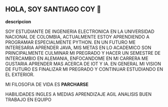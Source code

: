 ## HOLA, SOY SANTIAGO COY 👋
**descripcion**

SOY ESTUDIANTE DE INGENIERIA ELECTRONICA EN LA UNIVERSIDAD NACIONAL DE COLOMBIA, ACTUALMENTE ESTOY APRENDIENDO A PROGRAMAR ESPECIALMENTE PYTHON. EN UN FUTURO ME INTERESARIA APRENDER JAVA, MIS METAS EN LO ACADEMICO SON PRINCIPALMENTE CULMINAR MI PREGRADO Y HACER UN SEMESTRE DE INTERCAMBIO EN ALEMANIA, ENFOCANDOME EN MI CARRERA ME GUSTARIA APRENDER MAS ACERCA DE IOT Y IA. EN GENERAL MI VISION DE FUTURO ES FINALIZAR MI PREGRADO Y CONTINUAR ESTUDIANDO EN EL EXTERIOR.

MI FILOSOFIA DE VIDA ES **PARCHARSE**


HABILIDADES
INGLES A MEDIAS 
APRENDIZAJE AGIL
ANALISIS 
BUEN TRABAJO EN EQUIPO 


<!--
**SANTIAGOCOY/SANTIAGOCOY** is a ✨ _special_ ✨ repository because its `README.md` (this file) appears on your GitHub profile.

Here are some ideas to get you started:

- 🔭 I’m currently working on ... 
- 🌱 I’m currently learning ...PYTHON 
- 👯 I’m looking to collaborate on ...PROGRAMATION PROJECTS
- 🤔 I’m looking for help with ...
- 💬 Ask me about ...
- 📫 How to reach me: ...
- 😄 Pronouns: ...
- ⚡ Fun fact: ...
-->

